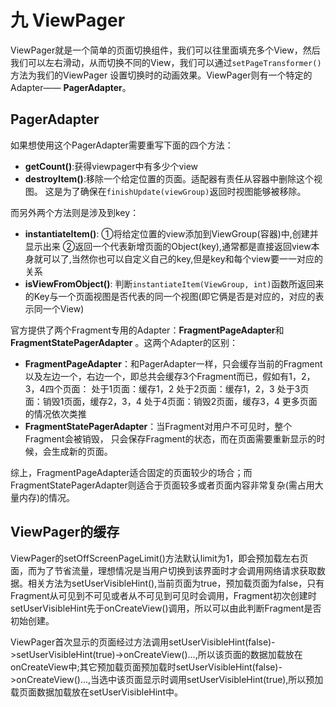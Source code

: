 # 九 ViewPager

ViewPager就是一个简单的页面切换组件，我们可以往里面填充多个View，然后我们可以左右滑动，从而切换不同的View，我们可以通过`setPageTransformer()`方法为我们的ViewPager 设置切换时的动画效果。ViewPager则有一个特定的Adapter—— **PagerAdapter**。

## PagerAdapter

如果想使用这个PagerAdapter需要重写下面的四个方法：

- **getCount()**:获得viewpager中有多少个view
- **destroyItem()**:移除一个给定位置的页面。适配器有责任从容器中删除这个视图。 这是为了确保在`finishUpdate(viewGroup)`返回时视图能够被移除。

而另外两个方法则是涉及到key：

- **instantiateItem()**: ①将给定位置的view添加到ViewGroup(容器)中,创建并显示出来 ②返回一个代表新增页面的Object(key),通常都是直接返回view本身就可以了,当然你也可以自定义自己的key,但是key和每个view要一一对应的关系
- **isViewFromObject()**: 判断`instantiateItem(ViewGroup, int)`函数所返回来的Key与一个页面视图是否代表的同一个视图(即它俩是否是对应的，对应的表示同一个View)

官方提供了两个Fragment专用的Adapter：**FragmentPageAdapter**和**FragmentStatePagerAdapter** 。这两个Adapter的区别：

- **FragmentPageAdapter**：和PagerAdapter一样，只会缓存当前的Fragment以及左边一个，右边一个，即总共会缓存3个Fragment而已，假如有1，2，3，4四个页面：
  处于1页面：缓存1，2
  处于2页面：缓存1，2，3
  处于3页面：销毁1页面，缓存2，3，4
  处于4页面：销毁2页面，缓存3，4
  更多页面的情况依次类推
- **FragmentStatePagerAdapter**：当Fragment对用户不可见时，整个Fragment会被销毁， 只会保存Fragment的状态，而在页面需要重新显示的时候，会生成新的页面。

综上，FragmentPageAdapter适合固定的页面较少的场合；而FragmentStatePagerAdapter则适合于页面较多或者页面内容非常复杂(需占用大量内存)的情况。

## ViewPager的缓存

ViewPager的setOffScreenPageLimit()方法默认limit为1，即会预加载左右页面，而为了节省流量，理想情况是当用户切换到该界面时才会调用网络请求获取数据。相关方法为setUserVisibleHint(),当前页面为true，预加载页面为false，只有Fragment从可见到不可见或者从不可见到可见时会调用，Fragment初次创建时setUserVisibleHint先于onCreateView()调用，所以可以由此判断Fragment是否初始创建。

ViewPager首次显示的页面经过方法调用setUserVisibleHint(false)->setUserVisibleHint(true)->onCreateView()...,所以该页面的数据加载放在onCreateView中;其它预加载页面预加载时setUserVisibleHint(false)->onCreateView()...,当选中该页面显示时调用setUserVisibleHint(true),所以预加载页面数据加载放在setUserVisibleHint中。
